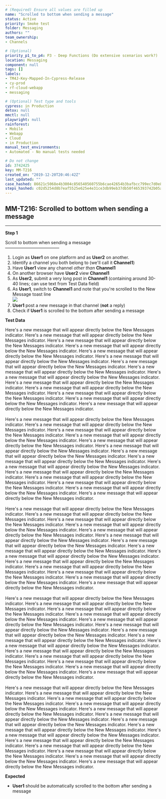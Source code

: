 ```yaml
---
# (Required) Ensure all values are filled up
name: "Scrolled to bottom when sending a message"
status: Active
priority: Smoke test
folder: Messaging
authors: ""
team_ownership: 
- Channels

# (Optional)
priority_p1_to_p4: P3 - Deep Functions (Do extensive scenarios work?)
location: Messaging
component: null
tags: []
labels: 
- TM4J-Key-Mapped-In-Cypress-Release
- cy-prod
- rf-cloud-webapp
- messaging

# (Optional) Test type and tools
cypress: in Production
detox: null
mmctl: null
playwright: null
rainforest: 
- Mobile
- Webapp
- Cloud
- in Production
manual_test_environments: 
- Automated - No manual tests needed

# Do not change
id: 3742425
key: MM-T216
created_on: "2019-12-20T20:46:42Z"
last_updated: ""
case_hashed: 86621c5068e4b3004c856540560755b6cae42654b3bafbcc799ec7d0e829d7c768359d27e4aa1d2813736fd597e251ff
steps_hashed: c02d5254d8b7eaf5525e625e4e31ce3db99eb37db50f465393742b05af6cc980f696a6067dc03c8903c60245f17f5e33
---
```


<!-- (Auto-generated) Based on frontmatter's "key" and "name" -->

## MM-T216: Scrolled to bottom when sending a message

---

**Step 1**

Scroll to bottom when sending a message\
–––––––––––––––––––––––––

1. Login as **User1** on one platform and as **User2** on another.
2. Identify a channel you both belong to (we'll call it **Channel1**)
3. Have **User1** view any channel _other than_ **Channel1**
4. On another browser have **User2** view **Channel1**
5. As **User2**, submit a very long post in **Channel1** (containing around 30-40 lines; can use text from Test Data field)
6. As **User1**, switch to **Channel1** and note that you're scrolled to the New Message toast line
   \
   ![](https://smartbear-tm4j-prod-us-west-2-attachment-rich-text.s3.us-west-2.amazonaws.com/embedded-f3277290f945470c4add5d21ef3dc7ca7b74388fc7152bfb6b99ae58c66a95a8-1594238265973-1594238265973.png)
7. **User1** post a new message in that channel (**not** a reply)
8. Check if **User1** is scrolled to the bottom after sending a message

**Test Data**

Here's a new message that will appear directly below the New Messages indicator. Here's a new message that will appear directly below the New Messages indicator. Here's a new message that will appear directly below the New Messages indicator. Here's a new message that will appear directly below the New Messages indicator. Here's a new message that will appear directly below the New Messages indicator. Here's a new message that will appear directly below the New Messages indicator. Here's a new message that will appear directly below the New Messages indicator. Here's a new message that will appear directly below the New Messages indicator. Here's a new message that will appear directly below the New Messages indicator. Here's a new message that will appear directly below the New Messages indicator. Here's a new message that will appear directly below the New Messages indicator. Here's a new message that will appear directly below the New Messages indicator. Here's a new message that will appear directly below the New Messages indicator. Here's a new message that will appear directly below the New Messages indicator.\
\
Here's a new message that will appear directly below the New Messages indicator. Here's a new message that will appear directly below the New Messages indicator. Here's a new message that will appear directly below the New Messages indicator. Here's a new message that will appear directly below the New Messages indicator. Here's a new message that will appear directly below the New Messages indicator. Here's a new message that will appear directly below the New Messages indicator. Here's a new message that will appear directly below the New Messages indicator. Here's a new message that will appear directly below the New Messages indicator. Here's a new message that will appear directly below the New Messages indicator. Here's a new message that will appear directly below the New Messages indicator. Here's a new message that will appear directly below the New Messages indicator. Here's a new message that will appear directly below the New Messages indicator. Here's a new message that will appear directly below the New Messages indicator. Here's a new message that will appear directly below the New Messages indicator.\
\
Here's a new message that will appear directly below the New Messages indicator. Here's a new message that will appear directly below the New Messages indicator. Here's a new message that will appear directly below the New Messages indicator. Here's a new message that will appear directly below the New Messages indicator. Here's a new message that will appear directly below the New Messages indicator. Here's a new message that will appear directly below the New Messages indicator. Here's a new message that will appear directly below the New Messages indicator. Here's a new message that will appear directly below the New Messages indicator. Here's a new message that will appear directly below the New Messages indicator. Here's a new message that will appear directly below the New Messages indicator. Here's a new message that will appear directly below the New Messages indicator. Here's a new message that will appear directly below the New Messages indicator. Here's a new message that will appear directly below the New Messages indicator. Here's a new message that will appear directly below the New Messages indicator.\
\
Here's a new message that will appear directly below the New Messages indicator. Here's a new message that will appear directly below the New Messages indicator. Here's a new message that will appear directly below the New Messages indicator. Here's a new message that will appear directly below the New Messages indicator. Here's a new message that will appear directly below the New Messages indicator. Here's a new message that will appear directly below the New Messages indicator. Here's a new message that will appear directly below the New Messages indicator. Here's a new message that will appear directly below the New Messages indicator. Here's a new message that will appear directly below the New Messages indicator. Here's a new message that will appear directly below the New Messages indicator. Here's a new message that will appear directly below the New Messages indicator. Here's a new message that will appear directly below the New Messages indicator. Here's a new message that will appear directly below the New Messages indicator. Here's a new message that will appear directly below the New Messages indicator.\
\
Here's a new message that will appear directly below the New Messages indicator. Here's a new message that will appear directly below the New Messages indicator. Here's a new message that will appear directly below the New Messages indicator. Here's a new message that will appear directly below the New Messages indicator. Here's a new message that will appear directly below the New Messages indicator. Here's a new message that will appear directly below the New Messages indicator. Here's a new message that will appear directly below the New Messages indicator. Here's a new message that will appear directly below the New Messages indicator. Here's a new message that will appear directly below the New Messages indicator. Here's a new message that will appear directly below the New Messages indicator. Here's a new message that will appear directly below the New Messages indicator. Here's a new message that will appear directly below the New Messages indicator. Here's a new message that will appear directly below the New Messages indicator. Here's a new message that will appear directly below the New Messages indicator.

**Expected**

- **User1** should be automatically scrolled to the bottom after sending a message
